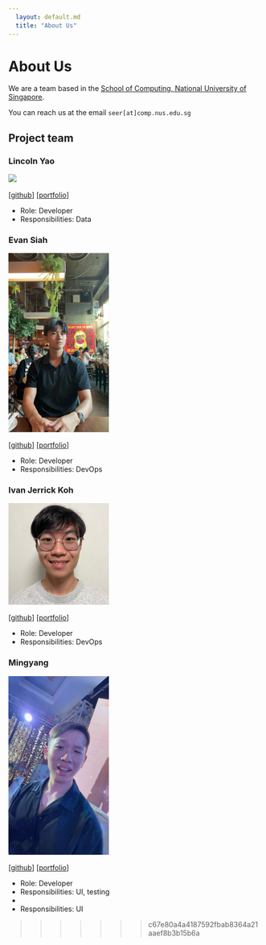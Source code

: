 ```yaml
---
  layout: default.md
  title: "About Us"
---
```


# About Us

We are a team based in the [School of Computing, National University of Singapore](http://www.comp.nus.edu.sg).

You can reach us at the email `seer[at]comp.nus.edu.sg`

## Project team

### Lincoln Yao

<img src="images/plishh.png" width="200px">

[[github](http://github.com/plishh)]
[[portfolio](team/plishh.md)]

* Role: Developer
* Responsibilities: Data

### Evan Siah

<img src="images/jollybomber.png" width="200px">

[[github](https://github.com/jollybomber)]
[[portfolio](team/evan.md)]

* Role: Developer
* Responsibilities: DevOps


### Ivan Jerrick Koh

<img src="images/kohkakohla.png" width="200px">

[[github](http://github.com/kohkakohla)]
[[portfolio](team/johndoe.md)]

* Role: Developer
* Responsibilities: DevOps

### Mingyang

<img src="images/mingyang143.png" width="200px">

[[github](https://github.com/mingyang143)]
[[portfolio](team/mingyang.md)]

* Role: Developer
* Responsibilities: UI, testing
* 
* Responsibilities: UI
>>>>>>> c67e80a4a4187592fbab8364a21aaef8b3b15b6a
